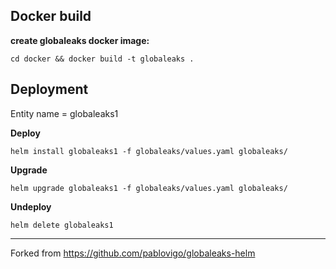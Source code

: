 ## Docker build

**create globaleaks docker image:**

`cd docker && docker build -t globaleaks .`

## Deployment

Entity name = globaleaks1

**Deploy**

`helm install globaleaks1 -f globaleaks/values.yaml globaleaks/`

**Upgrade**

`helm upgrade globaleaks1 -f globaleaks/values.yaml globaleaks/`

**Undeploy**

`helm delete globaleaks1`

---------
Forked from https://github.com/pablovigo/globaleaks-helm
